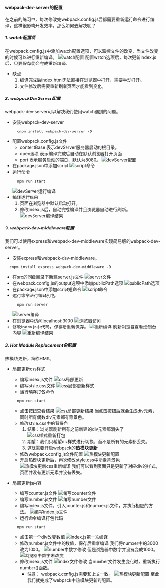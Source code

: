 #### webpack-dev-server的配置
在之前的练习中，每次修改完webpack.config.js后都需要重新运行命令进行编译，这样很影响开发效率，那么如何去解决呢？
##### 1. watch配置项
在webpack.config.js中添加watch配置选项，可以监控文件的改变，当文件改变的时候可以进行重新编译。
![watch配置](./imgs/1.watch.png)
配置watch选项后，每次更新index.js后，只要保存就会完成重新编译。
- 缺点
  1. 编译完成后index.html无法直接在浏览器中打开，需要手动打开。
  2. 文件修改后需要重新刷新页面才能看到变化。

##### 2. webpackDevServer配置
webpack-dev-server可以解决我们使用watch遇到的问题。
- 安装webpack-dev-server
  ```
    cnpm install webpack-dev-server -D
  ```
- 配置webpack.config.js文件
  - contentBase
    表示devServer服务器启动的根目录。
  - open选项
    表示编译完成后自动在默认浏览器打开页面
  - port
    表示服务启动的端口，默认为8080。
  ![devServer配置](./imgs/2.devServer-default.png)
- 在package.json中添加script
  ![script命令](./imgs/3.package-command.png)
- 运行命令
  ```
    npm run start
  ```
  ![devServer运行编译](./imgs/4.devServer-result.png)
- 编译运行结果
  1. 页面在浏览器中默认启动打开。
  2. 修改index.js后，自动完成编译并且浏览器自动进行刷新。
  ![devServer编译结果](./imgs/5.devServer-html.png)

##### 3. webpack-dev-middleware配置
我们可以使用express和webpack-dev-middleware实现简易版的webpack-dev-server。
- 安装express和webpack-dev-middleware。
```
  cnpm install express webpack-dev-middleware -D
```
- 在src的同级目录下新建server.js文件
![server文件](./imgs/6.server.js.png)
- 在webpack.config.js的output选项中添加publicPath选项
  ![publicPath选项](./imgs/7.publicPath.png)
- 在package.json中添加script短命令
  ![script命令](./imgs/8.script.png)
- 运行命令进行编译打包
  ```
    npm run server
  ```
  ![server编译](./imgs/9.server-complie.png)
- 在浏览器中访问localhost:3000
  ![浏览器访问](./imgs/10.complie-result.png)
- 修改index.js中代码，保存后重新保存。
  ![重新编译](./imgs/11.auto-complie.png)
  刷新浏览器查看控制台内容
  ![重新编译结果](./imgs/12.recomplie-result.png)

##### 3. Hot Module Replacement的配置
热模块更新，简称HMR。
- 局部更新css样式
  - 编写index.js文件
  ![css局部更新](./imgs/14.css-hot.png)
  - 编写style.css文件
  ![css局部更新样式](./imgs/15.css-odd.png)
  - 运行编译打包命令
  ```
    npm run start
  ```
  - 点击按钮查看结果
  ![css局部更新结果](./imgs/16.css-result.png)
  当点击按钮后就会生成div元素，同时所有偶数div元素都有背景色。
  - 修改style.css中的背景色
    1. 结果：浏览器刷新所有之前新建的div元素都消失了
    ![css样式重新打包](./imgs/17.css-part.png)
    1. 期望：我们只希望div样式进行切换，而不是所有的元素都丢失。
    2. 这就需要开启webpack的**热模块更新**
  - 修改webpack.config.js文件配置
  ![热模块更新配置](./imgs/13.hot-config.png)
  - 开启热模块更新后，再次修改style.css中元素背景色
  ![热模块更新css重新编译](./imgs/18.css-rebuild.png)
  我们可以看到页面只是更新了对应div的样式，页面并没有更新元素并没有丢失。

- 局部更新js内容
  - 编写counter.js文件
  ![编写counter文件](./imgs/19.counter.png)
  - 编写number.js文件
  ![编写number文件](./imgs/20.number.png)
  - 编写index.js文件，引入counter.js和number.js文件，并执行相应的方法。
  ![编写index.js文件](./imgs/21.index-js.png)
  - 运行命令编译打包代码
  ```
    npm run start
  ```
  - 点击第一个div改变数值
  ![index.js第一次编译](./imgs/22.index-first.png)
  - 修改number.js文件中的数值，保存后重新编译
  我们将number中的3000改为1000。
  ![number中数字修改](./imgs/23.number-change.png)
  但是浏览器中数字并没有变成1000。
  ![浏览器中数字未改变](./imgs/24.browser-change.png)
  - 修改index.js文件
  ![index文件修改](./imgs/25.index-change.png)
  当number文件发生变化时，重新执行number()函数。
    - 注意：
      webpack.config.js需要和上文一致。
      ![热模块更新配置](./imgs/13.hot-config.png)
  至此我们就完成了webpack中热模块更新的配置。